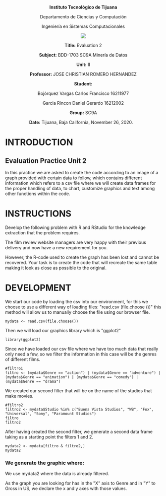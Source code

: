 <div align="center">

**Instituto Tecnológico de Tijuana**

Departamento de Ciencias y Computación

Ingeniería en Sistemas Computacionales
 
 [![](https://upload.wikimedia.org/wikipedia/commons/2/2e/ITT.jpg)](https://upload.wikimedia.org/wikipedia/commons/2/2e/ITT.jpg)

**Title:**
Evaluation 2

**Subject:**
BDD-1703 SC9A Minería de Datos

**Unit:**
 II

**Professor:**
JOSE CHRISTIAN ROMERO HERNANDEZ

**Student:**

Bojórquez Vargas Carlos Francisco
16211977

Garcia Rincon Daniel Gerardo 
16212002

**Group:**
SC9A

**Date:**
Tijuana, Baja California, November 26, 2020. 
</div>



# INTRODUCTION

## Evaluation Practice Unit 2

In this practice we are asked to create the code according to an image of a graph provided with certain data to follow, which contains different information which refers to a csv file where we will create data frames for the proper handling of data, to chart, customize graphics and text among other functions within the code.

# INSTRUCTIONS

Develop the following problem with R and RStudio for the knowledge extraction that the problem requires. 

The film review website managers are very happy with their previous delivery and now have a new requirement for you. 

However, the R-code used to create the graph has been lost and cannot be recovered. 
Your task is to create the code that will recreate the same table making it look as close as possible to the original. 

# DEVELOPMENT

We start our code by loading the csv into our environment, for this we choose to use a different way of loading files: "read.csv (file.choose ())" this method will allow us to manually choose the file using our browser file.
 
    mydata <- read.csv(file.choose())

Then we will load our graphics library which is "ggplot2"

    library(ggplot2)

Since we have loaded our csv file where we have too much data that really only need a few, so we filter the information in this case will be the genres of different films.

    #filtro1
    filtro <- (mydata$Genre == "action") | (mydata$Genre == "adventure") | (mydata$Genre == "animation") | (mydata$Genre == "comedy") | (mydata$Genre == "drama")

We created our second filter that will be on the name of the studios that make movies. 

    #filtro2
    filtro2 <- mydata$Studio %in% c("Buena Vista Studios", "WB", "Fox", "Universal", "Sony", "Paramount Studios")
    filtro
    filtro2
 
 After having created the second filter, we generate a second data frame taking as a starting point the filters 1 and 2.

    mydata2 <- mydata[filtro & filtro2,]
    mydata2

### We generate the graphic where:

We use mydata2 where the data is already filtered.

As the graph you are looking for has in the "X" axis to Genre and in "Y" to Gross in US, we declare the x and y axes with those values.

 





 



 


 









